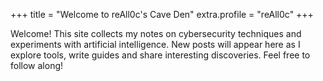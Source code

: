 +++
title = "Welcome to reAll0c's Cave Den"
extra.profile = "reAll0c"
+++

Welcome! This site collects my notes on cybersecurity techniques and experiments with artificial intelligence. New posts will appear here as I explore tools, write guides and share interesting discoveries. Feel free to follow along!
